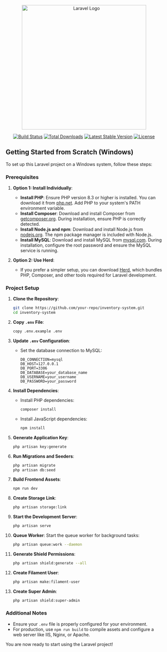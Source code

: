 <p align="center"><a href="https://laravel.com" target="_blank"><img src="https://raw.githubusercontent.com/laravel/art/master/logo-lockup/5%20SVG/2%20CMYK/1%20Full%20Color/laravel-logolockup-cmyk-red.svg" width="400" alt="Laravel Logo"></a></p>

<p align="center">
<a href="https://github.com/laravel/framework/actions"><img src="https://github.com/laravel/framework/workflows/tests/badge.svg" alt="Build Status"></a>
<a href="https://packagist.org/packages/laravel/framework"><img src="https://img.shields.io/packagist/dt/laravel/framework" alt="Total Downloads"></a>
<a href="https://packagist.org/packages/laravel/framework"><img src="https://img.shields.io/packagist/v/laravel/framework" alt="Latest Stable Version"></a>
<a href="https://packagist.org/packages/laravel/framework"><img src="https://img.shields.io/packagist/l/laravel/framework" alt="License"></a>
</p>

## Getting Started from Scratch (Windows)

To set up this Laravel project on a Windows system, follow these steps:

### Prerequisites

1. **Option 1: Install Individually**:
    - **Install PHP**: Ensure PHP version 8.3 or higher is installed. You can download it from [php.net](https://www.php.net/downloads). Add PHP to your system's PATH environment variable.
    - **Install Composer**: Download and install Composer from [getcomposer.org](https://getcomposer.org/download/). During installation, ensure PHP is correctly detected.
    - **Install Node.js and npm**: Download and install Node.js from [nodejs.org](https://nodejs.org/). The npm package manager is included with Node.js.
    - **Install MySQL**: Download and install MySQL from [mysql.com](https://dev.mysql.com/downloads/). During installation, configure the root password and ensure the MySQL service is running.

2. **Option 2: Use Herd**:
    - If you prefer a simpler setup, you can download [Herd](https://herd.laravel.com/), which bundles PHP, Composer, and other tools required for Laravel development.

### Project Setup

1. **Clone the Repository**:
    ```bash
    git clone https://github.com/your-repo/inventory-system.git
    cd inventory-system
    ```

2. **Copy `.env` File**:
    ```bash
    copy .env.example .env
    ```

3. **Update `.env` Configuration**:
    - Set the database connection to MySQL:
        ```
        DB_CONNECTION=mysql
        DB_HOST=127.0.0.1
        DB_PORT=3306
        DB_DATABASE=your_database_name
        DB_USERNAME=your_username
        DB_PASSWORD=your_password
        ```

4. **Install Dependencies**:
    - Install PHP dependencies:
        ```bash
        composer install
        ```
    - Install JavaScript dependencies:
        ```bash
        npm install
        ```

5. **Generate Application Key**:
    ```bash
    php artisan key:generate
    ```

6. **Run Migrations and Seeders**:
    ```bash
    php artisan migrate
    php artisan db:seed
    ```

7. **Build Frontend Assets**:
    ```bash
    npm run dev
    ```

8. **Create Storage Link**:
    ```bash
    php artisan storage:link
    ```

9. **Start the Development Server**:
    ```bash
    php artisan serve
    ```

10. **Queue Worker**:
    Start the queue worker for background tasks:
    ```bash
    php artisan queue:work --daemon
    ```

11. **Generate Shield Permissions**:
    ```bash
    php artisan shield:generate --all
    ```

12. **Create Filament User**:
    ```bash
    php artisan make:filament-user
    ```

13. **Create Super Admin**:
    ```bash
    php artisan shield:super-admin
    ```

### Additional Notes

- Ensure your `.env` file is properly configured for your environment.
- For production, use `npm run build` to compile assets and configure a web server like IIS, Nginx, or Apache.

You are now ready to start using the Laravel project!
